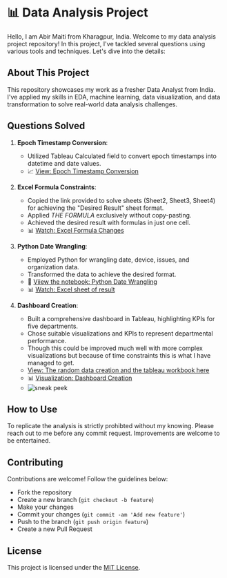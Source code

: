# 📊 Data Analysis Project

Hello, I am Abir Maiti from Kharagpur, India. Welcome to my data analysis project repository! In this project, I've tackled several questions using various tools and techniques. Let's dive into the details:

## About This Project

This repository showcases my work as a fresher Data Analyst from India. I've applied my skills in EDA, machine learning, data visualization, and data transformation to solve real-world data analysis challenges.

## Questions Solved

1. **Epoch Timestamp Conversion**:
   - Utilized Tableau Calculated field to convert epoch timestamps into datetime and date values.
   - 📈 [View: Epoch Timestamp Conversion](https://github.com/Abirgit44/Data_Analysis_Assignment_June/tree/main/Question_1_Calculated_Field)

2. **Excel Formula Constraints**:
   - Copied the link provided to solve sheets (Sheet2, Sheet3, Sheet4) for achieving the "Desired Result" sheet format.
   - Applied *THE FORMULA* exclusively without copy-pasting.
   - Achieved the desired result with formulas in just one cell.
   - 📊 [Watch: Excel Formula Changes](https://github.com/Abirgit44/Data_Analysis_Assignment_June/blob/main/Question_2_excel_desired_result/Assignment%20for%20Data%20Analyst%20Role(solved).xlsx)

3. **Python Date Wrangling**:
   - Employed Python for wrangling date, device, issues, and organization data.
   - Transformed the data to achieve the desired format.
   - 🐍 [Viiew the notebook: Python Date Wrangling](https://github.com/Abirgit44/Data_Analysis_Assignment_June/blob/main/Question_3_python_wrangling_of_shared_data/Python_Wrangling_of_the_shared_EV_Data.ipynb)
   - 📊 [Watch: Excel sheet of result](https://github.com/Abirgit44/Data_Analysis_Assignment_June/blob/main/Question_3_python_wrangling_of_shared_data/normalized_data.csv)

4. **Dashboard Creation**:
   - Built a comprehensive dashboard in Tableau, highlighting KPIs for five departments.
   - Chose suitable visualizations and KPIs to represent departmental performance.
   - Though this could be improved much well with more complex visualizations but because of time constraints this is what I have managed to get.
   - [View: The random data creation and the tableau workbook here](https://github.com/Abirgit44/Data_Analysis_Assignment_June/tree/main/Question_4_KPI_Viz_using_tableau)
   - 📊 [Visualization: Dashboard Creation](https://public.tableau.com/shared/3W5MDN6XD?:display_count=n&:origin=viz_share_link)
   - ![sneak peek](https://github.com/Abirgit44/Data_Analysis_Assignment_June/assets/111905512/192ceb8b-7c2c-457a-b42a-be029e60f385)



## How to Use

To replicate the analysis is strictly prohibted without my knowing. Please reach out to me before any commit request. Improvements are welcome to be entertained.

## Contributing

Contributions are welcome! Follow the guidelines below:
- Fork the repository
- Create a new branch (`git checkout -b feature`)
- Make your changes
- Commit your changes (`git commit -am 'Add new feature'`)
- Push to the branch (`git push origin feature`)
- Create a new Pull Request

## License

This project is licensed under the [MIT License](LICENSE).
